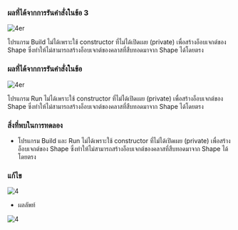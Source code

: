 ### ผลที่ได้จากการรันคำสั่งในข้อ 3


![4er](https://github.com/Nitiphum7/03376836-OOP-2566-Lab-10/assets/144196695/32b31e35-938a-40df-96c1-e868381b9aab)


โปรแกรม Build ไม่ได้เพราะใช้ constructor ที่ไม่ได้เปิดเผย (private) เพื่อสร้างอ็อบเจกต์ของ Shape ซึ่งทำให้ไม่สามารถสร้างอ็อบเจกต์ของคลาสที่สืบทอดมาจาก Shape ได้โดยตรง

### ผลที่ได้จากการรันคำสั่งในข้อ

![4er](https://github.com/Nitiphum7/03376836-OOP-2566-Lab-10/assets/144196695/f62b4e42-85a5-40fd-818b-e03e625f339f)


โปรแกรม Run ไม่ได้เพราะใช้ constructor ที่ไม่ได้เปิดเผย (private) เพื่อสร้างอ็อบเจกต์ของ Shape ซึ่งทำให้ไม่สามารถสร้างอ็อบเจกต์ของคลาสที่สืบทอดมาจาก Shape ได้โดยตรง

### สิ่งที่พบในการทดลอง
- โปรแกรม Build และ Run ไม่ได้เพราะใช้ constructor ที่ไม่ได้เปิดเผย (private) เพื่อสร้างอ็อบเจกต์ของ Shape ซึ่งทำให้ไม่สามารถสร้างอ็อบเจกต์ของคลาสที่สืบทอดมาจาก Shape ได้โดยตรง

### แก้ไข


![4](https://github.com/Nitiphum7/03376836-OOP-2566-Lab-10/assets/144196695/0089c598-df4f-4280-a9cd-0c5d92398e88)



- ผลลัพท์

![4](https://github.com/Nitiphum7/03376836-OOP-2566-Lab-10/assets/144196695/23af36b2-258b-482b-b051-db28ce46226f)

